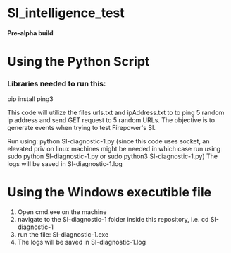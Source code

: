 # SI_intelligence_test
#### Pre-alpha build

# Using the Python Script

### Libraries needed to run this:

pip install ping3

This code will utilize the files urls.txt and ipAddress.txt to to ping 5 random ip address and send GET request to 5 random URLs.
The objective is to generate events when trying to test Firepower's SI.

  Run using: python SI-diagnostic-1.py
  (since this code uses socket, an elevated priv on linux machines might be needed in which case run using sudo python SI-diagnostic-1.py or sudo python3 SI-diagnostic-1.py)
  The logs will be saved in SI-diagnostic-1.log

# Using the Windows executible file

1. Open cmd.exe on the machine 
2. navigate to the SI-diagnostic-1 folder inside this repository, i.e. cd SI-diagnostic-1
3. run the file: SI-diagnostic-1.exe
4. The logs will be saved in SI-diagnostic-1.log
